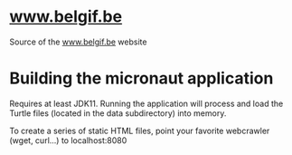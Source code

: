 # www.belgif.be

Source of the www.belgif.be website

# Building the micronaut application

Requires at least JDK11. Running the application will process and load the Turtle files (located in the data subdirectory) into memory.

To create a series of static HTML files, point your favorite webcrawler (wget, curl...) to localhost:8080
